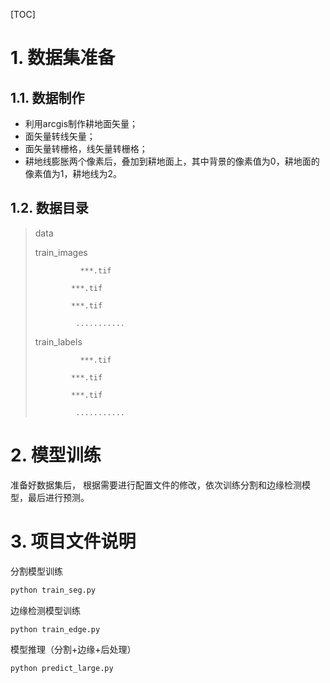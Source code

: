 [TOC]



# 1. 数据集准备

## 1.1. 数据制作

- 利用arcgis制作耕地面矢量；
- 面矢量转线矢量；
- 面矢量转栅格，线矢量转栅格；
- 耕地线膨胀两个像素后，叠加到耕地面上，其中背景的像素值为0，耕地面的像素值为1，耕地线为2。

## 1.2.  数据目录 

> data
>
> train_images
>
>   			***.tif
>
> 			  ***.tif
>
> 			  ***.tif
>
>              ...........
>
> 	train_labels
>
>   			***.tif
>
> 			  ***.tif
>
> 			  ***.tif
>
>              ...........



# 2. 模型训练

准备好数据集后， 根据需要进行配置文件的修改，依次训练分割和边缘检测模型，最后进行预测。



# 3. 项目文件说明

分割模型训练

```python
python train_seg.py
```

边缘检测模型训练

```
python train_edge.py
```

模型推理（分割+边缘+后处理）

```
python predict_large.py
```



